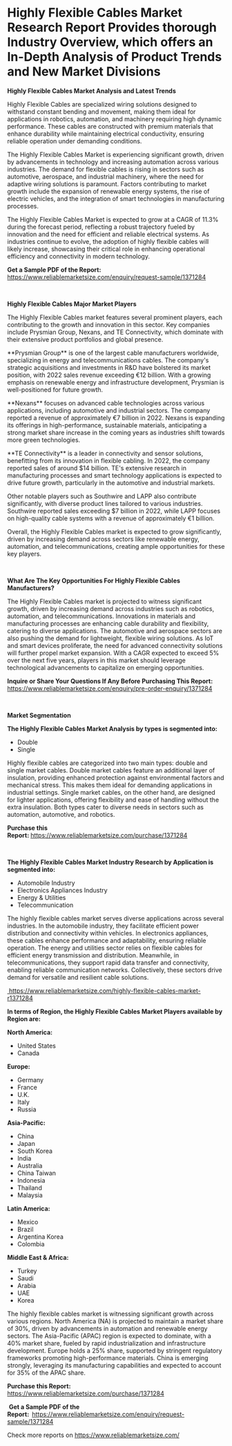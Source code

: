 <p><h1>Highly Flexible Cables Market Research Report Provides thorough Industry Overview, which offers an In-Depth Analysis of Product Trends and New Market Divisions</h1></p><p><strong>Highly Flexible Cables Market Analysis and Latest Trends</strong></p>
<p><p>Highly Flexible Cables are specialized wiring solutions designed to withstand constant bending and movement, making them ideal for applications in robotics, automation, and machinery requiring high dynamic performance. These cables are constructed with premium materials that enhance durability while maintaining electrical conductivity, ensuring reliable operation under demanding conditions.</p><p>The Highly Flexible Cables Market is experiencing significant growth, driven by advancements in technology and increasing automation across various industries. The demand for flexible cables is rising in sectors such as automotive, aerospace, and industrial machinery, where the need for adaptive wiring solutions is paramount. Factors contributing to market growth include the expansion of renewable energy systems, the rise of electric vehicles, and the integration of smart technologies in manufacturing processes.</p><p>The Highly Flexible Cables Market is expected to grow at a CAGR of 11.3% during the forecast period, reflecting a robust trajectory fueled by innovation and the need for efficient and reliable electrical systems. As industries continue to evolve, the adoption of highly flexible cables will likely increase, showcasing their critical role in enhancing operational efficiency and connectivity in modern technology.</p></p>
<p><strong>Get a Sample PDF of the Report:&nbsp;</strong> <a href="https://www.reliablemarketsize.com/enquiry/request-sample/1371284?utm_campaign=3166&utm_medium=2&utm_source=Github&utm_content=ia&utm_term=22032025&utm_id=highly-flexible-cables">https://www.reliablemarketsize.com/enquiry/request-sample/1371284</a></p>
<p>&nbsp;</p>
<p><strong>Highly Flexible Cables Major Market Players</strong></p>
<p><p>The Highly Flexible Cables market features several prominent players, each contributing to the growth and innovation in this sector. Key companies include Prysmian Group, Nexans, and TE Connectivity, which dominate with their extensive product portfolios and global presence.</p><p>**Prysmian Group** is one of the largest cable manufacturers worldwide, specializing in energy and telecommunications cables. The company's strategic acquisitions and investments in R&D have bolstered its market position, with 2022 sales revenue exceeding €12 billion. With a growing emphasis on renewable energy and infrastructure development, Prysmian is well-positioned for future growth.</p><p>**Nexans** focuses on advanced cable technologies across various applications, including automotive and industrial sectors. The company reported a revenue of approximately €7 billion in 2022. Nexans is expanding its offerings in high-performance, sustainable materials, anticipating a strong market share increase in the coming years as industries shift towards more green technologies.</p><p>**TE Connectivity** is a leader in connectivity and sensor solutions, benefitting from its innovation in flexible cabling. In 2022, the company reported sales of around $14 billion. TE's extensive research in manufacturing processes and smart technology applications is expected to drive future growth, particularly in the automotive and industrial markets.</p><p>Other notable players such as Southwire and LAPP also contribute significantly, with diverse product lines tailored to various industries. Southwire reported sales exceeding $7 billion in 2022, while LAPP focuses on high-quality cable systems with a revenue of approximately €1 billion.</p><p>Overall, the Highly Flexible Cables market is expected to grow significantly, driven by increasing demand across sectors like renewable energy, automation, and telecommunications, creating ample opportunities for these key players.</p></p>
<p>&nbsp;</p>
<p><strong>What Are The Key Opportunities For Highly Flexible Cables Manufacturers?</strong></p>
<p><p>The Highly Flexible Cables market is projected to witness significant growth, driven by increasing demand across industries such as robotics, automation, and telecommunications. Innovations in materials and manufacturing processes are enhancing cable durability and flexibility, catering to diverse applications. The automotive and aerospace sectors are also pushing the demand for lightweight, flexible wiring solutions. As IoT and smart devices proliferate, the need for advanced connectivity solutions will further propel market expansion. With a CAGR expected to exceed 5% over the next five years, players in this market should leverage technological advancements to capitalize on emerging opportunities.</p></p>
<p><strong>Inquire or Share Your Questions If Any Before Purchasing This Report:</strong> <a href="https://www.reliablemarketsize.com/enquiry/pre-order-enquiry/1371284?utm_campaign=3166&utm_medium=2&utm_source=Github&utm_content=ia&utm_term=22032025&utm_id=highly-flexible-cables">https://www.reliablemarketsize.com/enquiry/pre-order-enquiry/1371284</a></p>
<p>&nbsp;</p>
<p><strong>Market Segmentation</strong></p>
<p><strong>The Highly Flexible Cables Market Analysis by types is segmented into:</strong></p>
<p><ul><li>Double</li><li>Single</li></ul></p>
<p><p>Highly flexible cables are categorized into two main types: double and single market cables. Double market cables feature an additional layer of insulation, providing enhanced protection against environmental factors and mechanical stress. This makes them ideal for demanding applications in industrial settings. Single market cables, on the other hand, are designed for lighter applications, offering flexibility and ease of handling without the extra insulation. Both types cater to diverse needs in sectors such as automation, automotive, and robotics.</p></p>
<p><strong>Purchase this Report:&nbsp;</strong><a href="https://www.reliablemarketsize.com/purchase/1371284?utm_campaign=3166&utm_medium=2&utm_source=Github&utm_content=ia&utm_term=22032025&utm_id=highly-flexible-cables">https://www.reliablemarketsize.com/purchase/1371284</a></p>
<p>&nbsp;</p>
<p><strong>The Highly Flexible Cables Market Industry Research by Application is segmented into:</strong></p>
<p><ul><li>Automobile Industry</li><li>Electronics Appliances Industry</li><li>Energy & Utilities</li><li>Telecommunication</li></ul></p>
<p><p>The highly flexible cables market serves diverse applications across several industries. In the automobile industry, they facilitate efficient power distribution and connectivity within vehicles. In electronics appliances, these cables enhance performance and adaptability, ensuring reliable operation. The energy and utilities sector relies on flexible cables for efficient energy transmission and distribution. Meanwhile, in telecommunications, they support rapid data transfer and connectivity, enabling reliable communication networks. Collectively, these sectors drive demand for versatile and resilient cable solutions.</p></p>
<p><a href="https://www.reliablemarketsize.com/highly-flexible-cables-market-r1371284?utm_campaign=3166&utm_medium=2&utm_source=Github&utm_content=ia&utm_term=22032025&utm_id=highly-flexible-cables">&nbsp;https://www.reliablemarketsize.com/highly-flexible-cables-market-r1371284</a></p>
<p><strong>In terms of Region, the Highly Flexible Cables Market Players available by Region are:</strong></p>
<p>
    <p> <strong> North America: </strong>
        <ul>
            <li>United States</li>
            <li>Canada</li>
        </ul>
        </p> 
    <p> <strong> Europe: </strong>
        <ul>
            <li>Germany</li>
            <li>France</li>
            <li>U.K.</li>
            <li>Italy</li>
            <li>Russia</li>
        </ul>
        </p> 
    <p> <strong> Asia-Pacific: </strong>
        <ul>
            <li>China</li>
            <li>Japan</li>
            <li>South Korea</li>
            <li>India</li>
            <li>Australia</li>
            <li>China Taiwan</li>
            <li>Indonesia</li>
            <li>Thailand</li>
            <li>Malaysia</li>
        </ul>
        </p> 
    <p> <strong> Latin America: </strong>
        <ul>
            <li>Mexico</li>
            <li>Brazil</li>
            <li>Argentina Korea</li>
            <li>Colombia</li>
        </ul>
        </p> 
    <p> <strong> Middle East & Africa: </strong>
        <ul>
            <li>Turkey</li>
            <li>Saudi</li>
            <li>Arabia</li>
            <li>UAE</li>
            <li>Korea</li>
        </ul>
    </p>
    </p>
<p><p>The highly flexible cables market is witnessing significant growth across various regions. North America (NA) is projected to maintain a market share of 30%, driven by advancements in automation and renewable energy sectors. The Asia-Pacific (APAC) region is expected to dominate, with a 40% market share, fueled by rapid industrialization and infrastructure development. Europe holds a 25% share, supported by stringent regulatory frameworks promoting high-performance materials. China is emerging strongly, leveraging its manufacturing capabilities and expected to account for 35% of the APAC share.</p></p>
<p><strong>Purchase this Report: </strong><a href="https://www.reliablemarketsize.com/purchase/1371284?utm_campaign=3166&utm_medium=2&utm_source=Github&utm_content=ia&utm_term=22032025&utm_id=highly-flexible-cables">https://www.reliablemarketsize.com/purchase/1371284</a></p>
<p>&nbsp;<strong>Get a Sample PDF of the Report:&nbsp;&nbsp;</strong><a href="https://www.reliablemarketsize.com/enquiry/request-sample/1371284?utm_campaign=3166&utm_medium=2&utm_source=Github&utm_content=ia&utm_term=22032025&utm_id=highly-flexible-cables">https://www.reliablemarketsize.com/enquiry/request-sample/1371284</a></p>
<p><strong></strong></p>
<p>Check more reports on <a href="https://www.reliablemarketsize.com/?utm_campaign=3166&utm_medium=2&utm_source=Github&utm_content=ia&utm_term=22032025&utm_id=highly-flexible-cables">https://www.reliablemarketsize.com/</a></p>